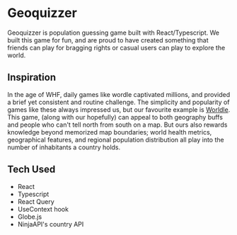 # Geoquizzer

Geoquizzer is population guessing game built with React/Typescript. We built this game for fun, and are proud to have created something that friends can play for bragging rights or casual users can play to explore the world. 

## Inspiration

In the age of WHF, daily games like wordle captivated millions, and provided a brief yet consistent and routine challenge. The simplicity and popularity of games like these always impressed us, but our favourite example is [Worldle](worldle.teuteuf.fr). This game, (along with our hopefully) can appeal to both geography buffs and people who can't tell north from south on a map. But ours also rewards knowledge beyond memorized map boundaries; world health metrics, geographical features, and regional population distribution all play into the number of inhabitants a country holds. 

## Tech Used

- React
- Typescript
- React Query
- UseContext hook
- Globe.js
- NinjaAPI's country API

